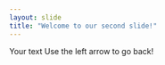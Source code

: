 ```yaml
---
layout: slide
title: "Welcome to our second slide!"
---   
```

Your text
Use the left arrow to go back!
